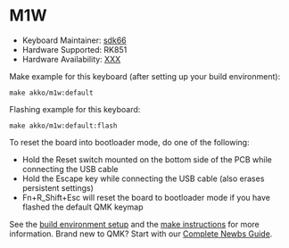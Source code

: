 # M1W

* Keyboard Maintainer: [sdk66](https://github.com/sdk66)
* Hardware Supported: RK851
* Hardware Availability: [XXX](http://www.XXX.com)

Make example for this keyboard (after setting up your build environment):

    make akko/m1w:default
        
Flashing example for this keyboard:

    make akko/m1w:default:flash

To reset the board into bootloader mode, do one of the following:

* Hold the Reset switch mounted on the bottom side of the PCB while connecting the USB cable
* Hold the Escape key while connecting the USB cable (also erases persistent settings)
* Fn+R_Shift+Esc will reset the board to bootloader mode if you have flashed the default QMK keymap

See the [build environment setup](https://docs.qmk.fm/#/getting_started_build_tools) and the [make instructions](https://docs.qmk.fm/#/getting_started_make_guide) for more information. Brand new to QMK? Start with our [Complete Newbs Guide](https://docs.qmk.fm/#/newbs).

